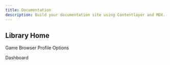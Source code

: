 ```yaml
---
title: Documentation
description: Build your documentation site using Contentlayer and MDX.
---
```

## Library Home


Game Browser
Profile
Options

Dashboard


